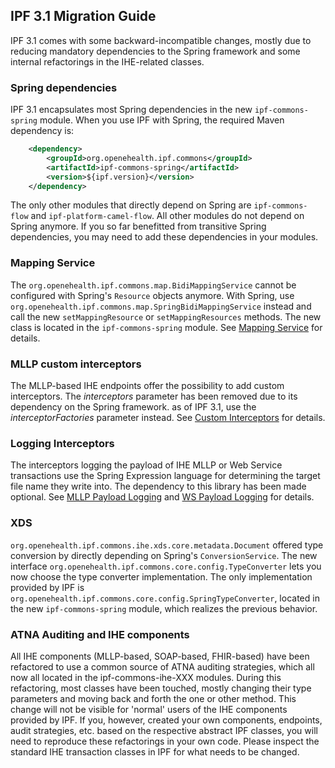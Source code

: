 ## IPF 3.1 Migration Guide

IPF 3.1 comes with some backward-incompatible changes, mostly due to reducing mandatory dependencies to
the Spring framework and some internal refactorings in the IHE-related classes. 


### Spring dependencies

IPF 3.1 encapsulates most Spring dependencies in the new ```ipf-commons-spring``` module.
When you use IPF with Spring, the required Maven dependency is:

```xml
    <dependency>
        <groupId>org.openehealth.ipf.commons</groupId>
        <artifactId>ipf-commons-spring</artifactId>
        <version>${ipf.version}</version>
    </dependency>
```

The only other modules that directly depend on Spring are ```ipf-commons-flow``` and ```ipf-platform-camel-flow```.
All other modules do not depend on Spring anymore. If you so far benefitted from transitive Spring dependencies,
you may need to add these dependencies in your modules.

### Mapping Service

The `org.openehealth.ipf.commons.map.BidiMappingService` cannot be configured with Spring's `Resource`
objects anymore. With Spring, use `org.openehealth.ipf.commons.map.SpringBidiMappingService` instead and call
the new `setMappingResource` or `setMappingResources` methods. The new class is located in the `ipf-commons-spring` module.
See [Mapping Service] for details.

### MLLP custom interceptors

The MLLP-based IHE endpoints offer the possibility to add custom interceptors. The *interceptors* parameter
has been removed due to its dependency on the Spring framework. as of IPF 3.1, use the *interceptorFactories*
parameter instead. See [Custom Interceptors] for details.

### Logging Interceptors

The interceptors logging the payload of IHE MLLP or Web Service transactions use the Spring Expression language
for determining the target file name they write into. The dependency to this library has been made optional.
See [MLLP Payload Logging] and [WS Payload Logging] for details.

### XDS

`org.openehealth.ipf.commons.ihe.xds.core.metadata.Document` offered type conversion by directly depending on 
Spring's `ConversionService`. 
The new interface `org.openehealth.ipf.commons.core.config.TypeConverter` lets you now choose the
type converter implementation. 
The only implementation provided by IPF is `org.openehealth.ipf.commons.core.config.SpringTypeConverter`, located
in the new `ipf-commons-spring` module, which realizes the previous behavior.

### ATNA Auditing and IHE components

All IHE components (MLLP-based, SOAP-based, FHIR-based) have been refactored to use a common source of ATNA
auditing strategies, which all now all located in the ipf-commons-ihe-XXX modules. During this refactoring,
most classes have been touched, mostly changing their type parameters and moving back and forth the one or
other method.
This change will not be visible for 'normal' users of the IHE components provided by IPF. If you, however,
created your own components, endpoints, audit strategies, etc. based on the respective abstract IPF classes, 
you will need to reproduce these refactorings in your own code. Please inspect the standard IHE transaction
classes in IPF for what needs to be changed.


[Mapping Service]: ../ipf-commons-map/index.html
[Custom Interceptors]: ../ipf-platform-camel-ihe-mllp/interceptorChain.html
[MLLP Payload Logging]: ../ipf-platform-camel-ihe-mllp/payloadLogging.html
[WS Payload Logging]: ../ipf-platform-camel-ihe-ws/payloadLogging.html